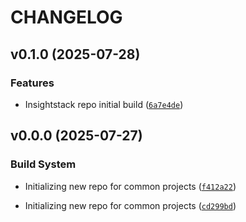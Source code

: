 # CHANGELOG


## v0.1.0 (2025-07-28)

### Features

- Insightstack repo initial build
  ([`6a7e4de`](https://github.com/maxo99/insight-stack/commit/6a7e4de54e04b260acea52c530e013ab4610f2cd))


## v0.0.0 (2025-07-27)

### Build System

- Initializing new repo for common projects
  ([`f412a22`](https://github.com/maxo99/insight-stack/commit/f412a228c167cde79f3ab39dc73bf6a114f0f0f3))

- Initializing new repo for common projects
  ([`cd299bd`](https://github.com/maxo99/insight-stack/commit/cd299bd27ac580636004791415fa3880a0d9ff03))

